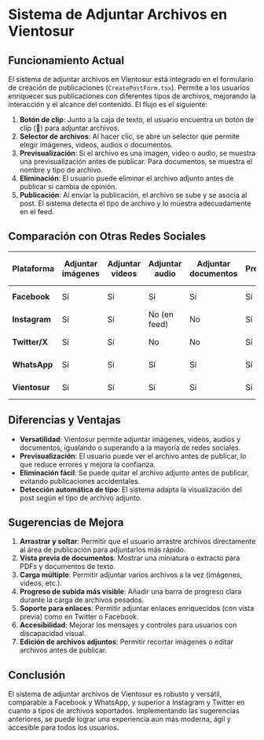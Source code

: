 # Sistema de Adjuntar Archivos en Vientosur

## Funcionamiento Actual

El sistema de adjuntar archivos en Vientosur está integrado en el formulario de creación de publicaciones (`CreatePostForm.tsx`). Permite a los usuarios enriquecer sus publicaciones con diferentes tipos de archivos, mejorando la interacción y el alcance del contenido. El flujo es el siguiente:

1. **Botón de clip**: Junto a la caja de texto, el usuario encuentra un botón de clip (📎) para adjuntar archivos.
2. **Selector de archivos**: Al hacer clic, se abre un selector que permite elegir imágenes, videos, audios o documentos.
3. **Previsualización**: Si el archivo es una imagen, video o audio, se muestra una previsualización antes de publicar. Para documentos, se muestra el nombre y tipo de archivo.
4. **Eliminación**: El usuario puede eliminar el archivo adjunto antes de publicar si cambia de opinión.
5. **Publicación**: Al enviar la publicación, el archivo se sube y se asocia al post. El sistema detecta el tipo de archivo y lo muestra adecuadamente en el feed.

## Comparación con Otras Redes Sociales

| Plataforma         | Adjuntar imágenes | Adjuntar videos | Adjuntar audio | Adjuntar documentos | Previsualización | Eliminación antes de publicar | Comentarios |
|-------------------|------------------|-----------------|---------------|---------------------|------------------|-------------------------------|-------------|
| **Facebook**      | Sí               | Sí              | Sí            | Sí                  | Sí               | Sí                            | Muy completo, interfaz intuitiva |
| **Instagram**     | Sí               | Sí              | No (en feed)  | No                  | Sí               | Sí                            | Limitado a imágenes/videos |
| **Twitter/X**     | Sí               | Sí              | No            | No                  | Sí               | Sí                            | Solo imágenes/videos |
| **WhatsApp**      | Sí               | Sí              | Sí            | Sí                  | Sí               | Sí                            | Muy flexible, experiencia móvil |
| **Vientosur**     | Sí               | Sí              | Sí            | Sí                  | Sí               | Sí                            | Experiencia similar a Facebook/WhatsApp |

## Diferencias y Ventajas
- **Versatilidad**: Vientosur permite adjuntar imágenes, videos, audios y documentos, igualando o superando a la mayoría de redes sociales.
- **Previsualización**: El usuario puede ver el archivo antes de publicar, lo que reduce errores y mejora la confianza.
- **Eliminación fácil**: Se puede quitar el archivo adjunto antes de publicar, evitando publicaciones accidentales.
- **Detección automática de tipo**: El sistema adapta la visualización del post según el tipo de archivo adjunto.

## Sugerencias de Mejora
1. **Arrastrar y soltar**: Permitir que el usuario arrastre archivos directamente al área de publicación para adjuntarlos más rápido.
2. **Vista previa de documentos**: Mostrar una miniatura o extracto para PDFs y documentos de texto.
3. **Carga múltiple**: Permitir adjuntar varios archivos a la vez (imágenes, videos, etc.).
4. **Progreso de subida más visible**: Añadir una barra de progreso clara durante la carga de archivos pesados.
5. **Soporte para enlaces**: Permitir adjuntar enlaces enriquecidos (con vista previa) como en Twitter o Facebook.
6. **Accesibilidad**: Mejorar los mensajes y controles para usuarios con discapacidad visual.
7. **Edición de archivos adjuntos**: Permitir recortar imágenes o editar archivos antes de publicar.

## Conclusión
El sistema de adjuntar archivos de Vientosur es robusto y versátil, comparable a Facebook y WhatsApp, y superior a Instagram y Twitter en cuanto a tipos de archivos soportados. Implementando las sugerencias anteriores, se puede lograr una experiencia aún más moderna, ágil y accesible para todos los usuarios.
